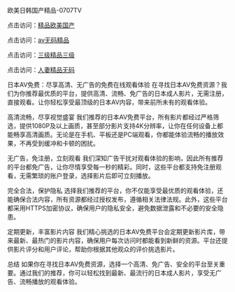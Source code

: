 欧美日韩国产精品-0707TV

点击访问：<a href="https://gfd-5xg.pages.dev/">精品欧美国产</a>

点击访问：<a href="https://fdhf-454.pages.dev/">av无码精品</a>

点击访问：<a href="https://gda-c7m.pages.dev/">三级精品三级</a>

点击访问：<a href="https://tfda.pages.dev/">人妻精品无码</a>


日本AV免费：尽享高清、无广告的免费在线观看体验
在寻找日本AV免费资源？我们为你推荐最优质的平台，提供高清、流畅、免广告的日本成人影片，无需注册，直接观看。让你轻松享受最顶级的日本AV内容，带来前所未有的观看体验。

高清流畅，尽享视觉盛宴
我们推荐的日本AV免费平台，所有影片都经过严格筛选，提供1080P及以上画质，甚至部分影片支持4K分辨率，让你在任何设备上都能畅享高清画质。无论是在手机、平板还是PC端观看，你都能体验流畅的播放效果，不再受到缓冲和卡顿的困扰。

无广告，免注册，立刻观看
我们深知广告干扰对观看体验的影响，因此所有推荐的平台都免广告，让你尽情享受每一秒的精彩。同时，这些平台都支持免注册观看，无需繁琐的账户登录，选择影片后即可立刻播放。

完全合法，保护隐私
选择我们推荐的平台，你不仅能享受最优质的观看体验，还能确保合法内容，所有资源都经过授权发布，遵循相关法律法规。此外，这些平台都采用HTTPS加密协议，确保用户的隐私安全，避免数据泄露和不必要的安全隐患。

定期更新，丰富影片内容
我们精心挑选的日本AV免费平台会定期更新影片库，带来最新、最热门的影片内容，确保用户每次访问时都能看到新鲜的资源。平台还提供影片评分和用户评论，帮助你根据其他观众的评价挑选影片。

总结
如果你在寻找日本AV免费资源，选择一个高清、免广告、安全的平台至关重要。通过我们的推荐，你可以轻松找到最新、最流行的日本成人影片，享受无广告、流畅播放的观看体验。




<span style="display:none;">[Canonical link]( https://github.com/vb20250707/12351 ）</span>
